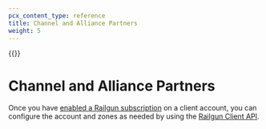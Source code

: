 ```yaml
---
pcx_content_type: reference
title: Channel and Alliance Partners
weight: 5
---
```

{{<render file="_railgun-deprecation-notice.md">}}

# Channel and Alliance Partners

Once you have [enabled a Railgun subscription](/tenant/how-to/manage-subscriptions/#account-subscriptions) on a client account, you can configure the account and zones as needed by using the [Railgun Client API](/railgun/partners/client-api/).